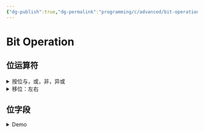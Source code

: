 ```yaml
---
{"dg-publish":true,"dg-permalink":"programming/c/advanced/bit-operation.md","permalink":"/programming/c/advanced/bit-operation.md/"}
---
```



# Bit Operation

## 位运算符

<details>

<summary>按位与，或，非，异或</summary>

```c
#include <stdio.h>

void printBits(int num)
{
    // 获取整数的位数
    int bits = sizeof(num) * 8; // sizeof(num) 返回整数的大小（以字节为单位），乘以 8 得到位数

    // 遍历整数的每一位
    for (int i = bits - 1; i >= 0; i--)
    {
        // 检查当前位是否为 1
        if (num & (1 << i))
        {
            printf("1"); // 如果当前位是 1，则打印 1
        }
        else
        {
            printf("0"); // 如果当前位是 0，则打印 0
        }
    }
    printf("\n"); // 打印换行符，以便在不同的位之间分隔
}

int main()
{
    int a = 0b011;
    printBits(a); // 00000000000000000000000000000011
    // 按位取反：～
    printBits(~a); // 11111111111111111111111111111100
    // 按位与: &
    printBits(0b10001 & 0b10010); // 00000000000000000000000000010000
    // 按位或: |
    printBits(0b10001 | 0b10010); // 00000000000000000000000000010011
    // 按位异或: ^
    printBits(0b10001 ^ 0b10010); // 00000000000000000000000000000011
}

```

</details>

<details>

<summary>移位：左右</summary>



```c
#include <stdio.h>

void printBits(int num)
{
    // 获取整数的位数
    int bits = sizeof(num) * 8; // sizeof(num) 返回整数的大小（以字节为单位），乘以 8 得到位数

    // 遍历整数的每一位
    for (int i = bits - 1; i >= 0; i--)
    {
        // 检查当前位是否为 1
        if (num & (1 << i))
        {
            printf("1"); // 如果当前位是 1，则打印 1
        }
        else
        {
            printf("0"); // 如果当前位是 0，则打印 0
        }
    }
    printf("\n"); // 打印换行符，以便在不同的位之间分隔
}

int main()
{
    int positive = 3;
    int negtiave = -3;
    printBits(positive);
    printBits(positive << 1);
    printBits(positive << 2);
    printBits(positive << 3);
    printBits(positive >> 1);
    printBits(positive >> 2);
    printBits(positive >> 3);
    // 00000000000000000000000000000011
    // 00000000000000000000000000000110
    // 00000000000000000000000000001100
    // 00000000000000000000000000011000
    // 00000000000000000000000000000001
    // 00000000000000000000000000000000
    // 00000000000000000000000000000000

    printBits(negtiave);
    printBits(negtiave << 1);
    printBits(negtiave << 2);
    printBits(negtiave << 3);
    printBits(negtiave >> 1);
    printBits(negtiave >> 2);
    printBits(negtiave >> 3);
    // 11111111111111111111111111111101
    // 11111111111111111111111111111010
    // 11111111111111111111111111110100
    // 11111111111111111111111111101000
    // 11111111111111111111111111111110
    // 11111111111111111111111111111111
    // 11111111111111111111111111111111
}
```

</details>

## 位字段

<details>

<summary>Demo</summary>



<pre class="language-c"><code class="lang-c">/* dualview.c -- bit fields and bitwise operators */
#include &#x3C;stdio.h>
#include &#x3C;stdbool.h>
#include &#x3C;limits.h>
/* BIT-FIELD CONSTANTS */
/* line styles     */
#define SOLID 0
#define DOTTED 1
#define DASHED 2
/* primary colors  */
#define BLUE 4
#define GREEN 2
#define RED 1
/* mixed colors    */
#define BLACK 0
#define YELLOW (RED | GREEN)
#define MAGENTA (RED | BLUE)
#define CYAN (GREEN | BLUE)
#define WHITE (RED | GREEN | BLUE)

/* BITWISE CONSTANTS   */
#define OPAQUE 0x1
#define FILL_BLUE 0x8
#define FILL_GREEN 0x4
#define FILL_RED 0x2
#define FILL_MASK 0xE
#define BORDER 0x100
#define BORDER_BLUE 0x800
#define BORDER_GREEN 0x400
#define BORDER_RED 0x200
#define BORDER_MASK 0xE00
#define B_SOLID 0
#define B_DOTTED 0x1000
#define B_DASHED 0x2000
#define STYLE_MASK 0x3000

const char *colors[8] = {"black", "red", "green", "yellow",
                         "blue", "magenta", "cyan", "white"};
<strong>struct box_props
</strong><strong>{
</strong><strong>    bool opaque : 1;
</strong><strong>    unsigned int fill_color : 3;
</strong><strong>    unsigned int : 4;
</strong><strong>    bool show_border : 1;
</strong><strong>    unsigned int border_color : 3;
</strong><strong>    unsigned int border_style : 2;
</strong><strong>    unsigned int : 2;
</strong><strong>};
</strong>
union Views /* look at data as struct or as unsigned short */
{
    struct box_props st_view;
    unsigned short us_view;
};

void show_settings(const struct box_props *pb);
void show_settings1(unsigned short);
char *itobs(int n, char *ps);

int main(void)
{
    /* create Views object, initialize struct box view */
    union Views box = {{true, YELLOW, true, GREEN, DASHED}};
    char bin_str[8 * sizeof(unsigned int) + 1];

    printf("Original box settings:\n");
    show_settings(&#x26;box.st_view);
    printf("\nBox settings using unsigned int view:\n");
    show_settings1(box.us_view);

    printf("bits are %s\n",
           itobs(box.us_view, bin_str));
    box.us_view &#x26;= ~FILL_MASK;               /* clear fill bits */
    box.us_view |= (FILL_BLUE | FILL_GREEN); /* reset fill */
    box.us_view ^= OPAQUE;                   /* toggle opacity */
    box.us_view |= BORDER_RED;               /* wrong approach */
    box.us_view &#x26;= ~STYLE_MASK;              /* clear style bits */
    box.us_view |= B_DOTTED;                 /* set style to dotted */
    printf("\nModified box settings:\n");
    show_settings(&#x26;box.st_view);
    printf("\nBox settings using unsigned int view:\n");
    show_settings1(box.us_view);
    printf("bits are %s\n",
           itobs(box.us_view, bin_str));

    return 0;
}

void show_settings(const struct box_props *pb)
{
    printf("Box is %s.\n",
           pb->opaque == true ? "opaque" : "transparent");
    printf("The fill color is %s.\n", colors[pb->fill_color]);
    printf("Border %s.\n",
           pb->show_border == true ? "shown" : "not shown");
    printf("The border color is %s.\n", colors[pb->border_color]);
    printf("The border style is ");
    switch (pb->border_style)
    {
    case SOLID:
        printf("solid.\n");
        break;
    case DOTTED:
        printf("dotted.\n");
        break;
    case DASHED:
        printf("dashed.\n");
        break;
    default:
        printf("unknown type.\n");
    }
}

void show_settings1(unsigned short us)
{
    printf("box is %s.\n",
           (us &#x26; OPAQUE) == OPAQUE ? "opaque" : "transparent");
    printf("The fill color is %s.\n",
           colors[(us >> 1) &#x26; 07]);
    printf("Border %s.\n",
           (us &#x26; BORDER) == BORDER ? "shown" : "not shown");
    printf("The border style is ");
    switch (us &#x26; STYLE_MASK)
    {
    case B_SOLID:
        printf("solid.\n");
        break;
    case B_DOTTED:
        printf("dotted.\n");
        break;
    case B_DASHED:
        printf("dashed.\n");
        break;
    default:
        printf("unknown type.\n");
    }
    printf("The border color is %s.\n",
           colors[(us >> 9) &#x26; 07]);
}

char *itobs(int n, char *ps)
{
    int i;
    const static int size = CHAR_BIT * sizeof(int);

    for (i = size - 1; i >= 0; i--, n >>= 1)
        ps[i] = (01 &#x26; n) + '0';
    ps[size] = '\0';

    return ps;
}

// (base) kimshan@MacBook-Pro output % ./"dualview"
// Original box settings:
// Box is opaque.
// The fill color is yellow.
// Border shown.
// The border color is green.
// The border style is dashed.

// Box settings using unsigned int view:
// box is opaque.
// The fill color is yellow.
// Border shown.
// The border style is dashed.
// The border color is green.
// bits are 00000000000000000010010100000111

// Modified box settings:
// Box is transparent.
// The fill color is cyan.
// Border shown.
// The border color is yellow.
// The border style is dotted.

// Box settings using unsigned int view:
// box is transparent.
// The fill color is cyan.
// Border shown.
// The border style is dotted.
// The border color is yellow.
// bits are 00000000000000000001011100001100
</code></pre>

</details>